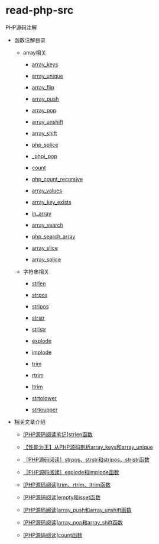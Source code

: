 # read-php-src
PHP源码注解

*   函数注解目录

    *   array相关

        *   [array_keys](https://github.com/hoohack/read-php-src/blob/master/ext/standard/array.c#L2459)

        *   [array_unique](https://github.com/hoohack/read-php-src/blob/master/ext/standard/array.c#L2813)

        *   [array_flip](https://github.com/hoohack/read-php-src/blob/master/ext/standard/array.c#L2718)

        *   [array_push](https://github.com/hoohack/read-php-src/blob/master/ext/standard/array.c#L1940)
        
        *   [array_pop](https://github.com/hoohack/read-php-src/blob/master/ext/standard/array.c#L2056)

        *   [array_unshift](https://github.com/hoohack/read-php-src/blob/master/ext/standard/array.c#L2072)
        
        *   [array_shift](https://github.com/hoohack/read-php-src/blob/master/ext/standard/array.c#L2064)

        *   [php_splice](https://github.com/hoohack/read-php-src/blob/master/ext/standard/array.c#L1845)
        
        *   [_phpi_pop](https://github.com/hoohack/read-php-src/blob/master/ext/standard/array.c#L1987)
        
        *   [count](https://github.com/hoohack/read-php-src/blob/master/ext/standard/array.c#L307)

        *   [php_count_recursive](https://github.com/hoohack/read-php-src/blob/master/ext/standard/array.c#L274)
        
        *   [array_values](https://github.com/hoohack/read-php-src/blob/master/ext/standard/array.c#L2539)
        
        *   [array_key_exists](https://github.com/hoohack/read-php-src/blob/master/ext/standard/array.c#L4421)
        
        *   [in_array](https://github.com/hoohack/read-php-src/blob/master/ext/standard/array.c#L1255)
        
        *   [array_search](https://github.com/hoohack/read-php-src/blob/master/ext/standard/array.c#L1263)
        
        *   [php_search_array](https://github.com/hoohack/read-php-src/blob/master/ext/standard/array.c#L1203)
        
        *   [array_slice](https://github.com/hoohack/read-php-src/blob/master/ext/standard/array.c#L2184)
        
        *   [array_splice](https://github.com/hoohack/read-php-src/blob/master/ext/standard/array.c#L2102)

    *   字符串相关

        *   [strlen](https://github.com/hoohack/read-php-src/blob/master/Zend/zend_builtin_functions.c#L478)

        *   [strpos](https://github.com/hoohack/read-php-src/blob/master/ext/standard/string.c#L1840)

        *   [stripos](https://github.com/hoohack/read-php-src/blob/master/ext/standard/string.c#L1891)

        *   [strstr](https://github.com/hoohack/read-php-src/blob/master/ext/standard/string.c#L1789)

        *   [stristr](https://github.com/hoohack/read-php-src/blob/master/ext/standard/string.c#L1732)

        *   [explode](https://github.com/hoohack/read-php-src/blob/master/ext/standard/string.c#L1104)

        *   [implode](https://github.com/hoohack/read-php-src/blob/master/ext/standard/string.c#L1245)

        *   [trim](https://github.com/hoohack/read-php-src/blob/master/ext/standard/string.c#L794)

        *   [rtrim](https://github.com/hoohack/read-php-src/blob/master/ext/standard/string.c#L794)

        *   [ltrim](https://github.com/hoohack/read-php-src/blob/master/ext/standard/string.c#L794)
        
        *   [strtolower](https://github.com/hoohack/read-php-src/blob/master/ext/standard/string.c#L1436)
        
        *   [strtoupper](https://github.com/hoohack/read-php-src/blob/master/ext/standard/string.c#L1400)

*   相关文章介绍

    *   [[PHP源码阅读笔记]strlen函数](http://www.hoohack.me/2016/02/22/phps-source-analytics-strlen)

    *   [【性能为王】从PHP源码剖析array_keys和array_unique](http://www.hoohack.me/2016/02/25/analyze-array-unique-array-keys-source-code)

    *   [［PHP源码阅读］strpos、strstr和stripos、stristr函数](http://www.hoohack.me/2016/05/10/php-source-code-strpos-strstr-stripos-stristr)

    *   [［PHP源码阅读］explode和implode函数](http://www.hoohack.me/2016/05/20/php-source-code-explode-implode)

    *   [[PHP源码阅读]trim、rtrim、ltrim函数](http://www.hoohack.me/2016/05/24/php-source-code-trim-ltrim-rtrim)

    *   [[PHP源码阅读]empty和isset函数](http://www.hoohack.me/2016/05/26/php-source-code-empty-isset)
    
    *   [[PHP源码阅读]array_push和array_unshift函数](http://www.hoohack.me/2016/05/27/php-source-code-array-push-array-unshift)
    
    *   [[PHP源码阅读]array_pop和array_shift函数](http://www.hoohack.me/2016/05/30/php-source-code-array-pop-array-shift)
    
    *   [[PHP源码阅读]count函数](http://www.hoohack.me/2016/05/31/php-source-code-count)